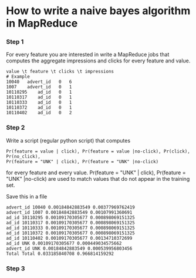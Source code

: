 How to write a naive bayes algorithm in MapReduce 
================
### Step 1
For every feature you are interested in write a MapReduce jobs that computes the aggregate impressions and clicks for every feature and value.
```
value \t feature \t clicks \t impressions
# Example
10040	advert_id	0	6
1007	advert_id	0	1
10110295	ad_id	0	1
10110317	ad_id	0	1
10110333	ad_id	0	1
10110372	ad_id	0	1
10110402	ad_id	0	2
```


### Step 2
Write a script (regular python script) that computes
```
Pr(feature = value | click), Pr(feature = value |no-click), Pr(click), Pr(no_click),
Pr(feature = "UNK" | click), Pr(feature = "UNK" |no-click)
```
for every feature and every value. 
Pr(feature = "UNK" | click), Pr(feature = "UNK" |no-click) are used to match values that do not appear in the training set.

Save this in a file
```
advert_id 10040 0.00184842883549 0.00377969762419
advert_id 1007 0.00184842883549 0.00107991360691
ad_id 10110295 0.00109170305677 0.000898069151325
ad_id 10110317 0.00109170305677 0.000898069151325
ad_id 10110333 0.00109170305677 0.000898069151325
ad_id 10110372 0.00109170305677 0.000898069151325
ad_id 10110402 0.00109170305677 0.00134710372699
ad_id UNK 0.00109170305677 0.000449034575662
advert_id UNK 0.00184842883549 0.000539956803456
Total Total 0.033185840708 0.966814159292
```

### Step 3










